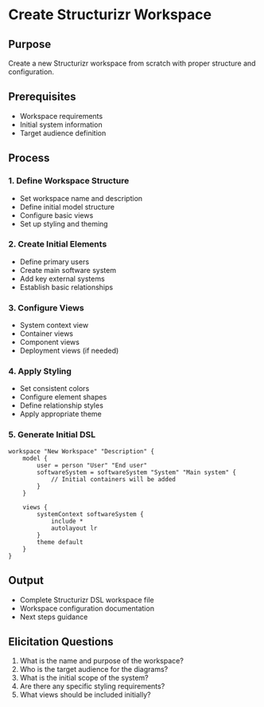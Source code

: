 # Create Structurizr Workspace

## Purpose

Create a new Structurizr workspace from scratch with proper structure and configuration.

## Prerequisites

- Workspace requirements
- Initial system information
- Target audience definition

## Process

### 1. Define Workspace Structure

- Set workspace name and description
- Define initial model structure
- Configure basic views
- Set up styling and theming

### 2. Create Initial Elements

- Define primary users
- Create main software system
- Add key external systems
- Establish basic relationships

### 3. Configure Views

- System context view
- Container views
- Component views
- Deployment views (if needed)

### 4. Apply Styling

- Set consistent colors
- Configure element shapes
- Define relationship styles
- Apply appropriate theme

### 5. Generate Initial DSL

```dsl
workspace "New Workspace" "Description" {
    model {
        user = person "User" "End user"
        softwareSystem = softwareSystem "System" "Main system" {
            // Initial containers will be added
        }
    }

    views {
        systemContext softwareSystem {
            include *
            autolayout lr
        }
        theme default
    }
}
```

## Output

- Complete Structurizr DSL workspace file
- Workspace configuration documentation
- Next steps guidance

## Elicitation Questions

1. What is the name and purpose of the workspace?
2. Who is the target audience for the diagrams?
3. What is the initial scope of the system?
4. Are there any specific styling requirements?
5. What views should be included initially?
